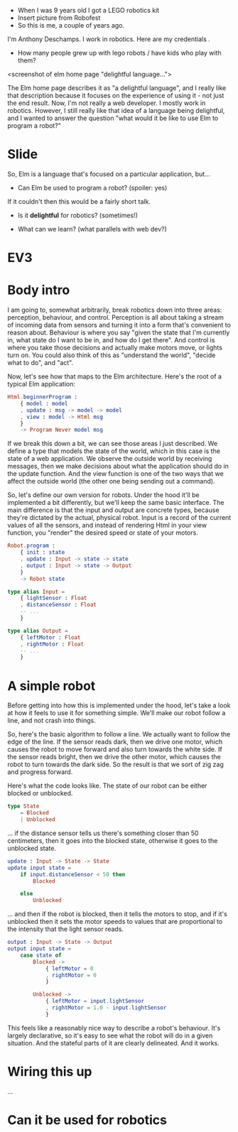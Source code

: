 - When I was 9 years old I got a LEGO robotics kit
- Insert picture from Robofest
- So this is me, a couple of years ago.

I'm Anthony Deschamps. I work in robotics. Here are my credentials <photo from robofest>.

- How many people grew up with lego robots / have kids who play with them?




<screenshot of elm home page "delightful language...">

The Elm home page describes it as "a delightful language", and I
really like that description because it focuses on the experience of
using it - not just the end result. Now, I'm not really a web
developer. I mostly work in robotics. However, I still really like
that idea of a language being delightful, and I wanted to answer the
question "what would it be like to use Elm to program a robot?"

<!-- End introduction -->

# Slide

So, Elm is a language that's focused on a particular application, but...

- Can Elm be used to program a robot? (spoiler: yes)

If it couldn't then this would be a fairly short talk.


- Is it __delightful__ for robotics? (sometimes!)

- What can we learn? (what parallels with web dev?)


# EV3

<!-- Quick overview of the EV3, sensors, motors, and ev3dev -->

# Body intro

I am going to, somewhat arbitrarily, break robotics down into three
areas: perception, behaviour, and control.  Perception is all about
taking a stream of incoming data from sensors and turning it into a
form that's convenient to reason about. Behaviour is where you say
"given the state that I'm currently in, what state do I want to be in,
and how do I get there". And control is where you take those decisions
and actually make motors move, or lights turn on. You could also think
of this as "understand the world", "decide what to do", and "act".

Now, let's see how that maps to the Elm architecture. Here's the root
of a typical Elm application:

```elm
Html.beginnerProgram :
    { model : model
    , update : msg -> model -> model
    , view : model -> Html msg
    }
    -> Program Never model msg
```

If we break this down a bit, we can see those areas I just
described. We define a type that models the state of the world, which
in this case is the state of a web application.  We observe the
outside world by receiving messages, then we make decisions about what
the application should do in the update function. And the view
function is one of the two ways that we affect the outside world (the
other one being sending out a command).

So, let's define our own version for robots. Under the hood it'll be
implemented a bit differently, but we'll keep the same basic
interface. The main difference is that the input and output are
concrete types, because they're dictated by the actual, physical
robot. Input is a record of the current values of all the sensors, and
instead of rendering Html in your view function, you "render" the
desired speed or state of your motors.

```elm
Robot.program :
    { init : state
    , update : Input -> state -> state
    , output : Input -> state -> Output
    }
    -> Robot state

type alias Input =
    { lightSensor : Float
    , distanceSensor : Float
    -- ...
    }

type alias Output =
    { leftMotor : Float
    , rightMotor : Float
    -- ...
    }
```

# A simple robot

Before getting into how this is implemented under the hood, let's take
a look at how it feels to use it for something simple. We'll make our
robot follow a line, and not crash into things.

<!-- Insert diagram of line following -->

So, here's the basic algorithm to follow a line. We actually want to
follow the edge of the line. If the sensor reads dark, then we drive
one motor, which causes the robot to move forward and also turn
towards the white side. If the sensor reads bright, then we drive the
other motor, which causes the robot to turn towards the dark side. So
the result is that we sort of zig zag and progress forward.

<!-- Possibly insert gif of Shaq shimmying, which is an accurate -->
<!-- demonstration of this algorithm in practice. -->

Here's what the code looks like. The state of our robot can be either
blocked or unblocked.

```elm
type State
    = Blocked
    | Unblocked
```

... if the distance sensor tells us there's something closer than 50
centimeters, then it goes into the blocked state, otherwise it goes to
the unblocked state.

```elm
update : Input -> State -> State
update input state =
    if input.distanceSensor < 50 then
        Blocked

    else
        Unblocked
```

... and then if the robot is blocked, then it tells the motors to
stop, and if it's unblocked then it sets the motor speeds to values
that are proportional to the intensity that the light sensor reads.

```elm
output : Input -> State -> Output
output input state =
    case state of
        Blocked ->
            { leftMotor = 0
            , rightMotor = 0
            }

        Unblocked ->
            { leftMotor = input.lightSensor
            , rightMotor = 1.0 - input.lightSensor
            }
```

This feels like a reasonably nice way to describe a robot's
behaviour. It's largely declarative, so it's easy to see what the
robot will do in a given situation. And the stateful parts of it are
clearly delineated. And it works.

<!-- Run the robot -->

# Wiring this up



...





# Can it be used for robotics
